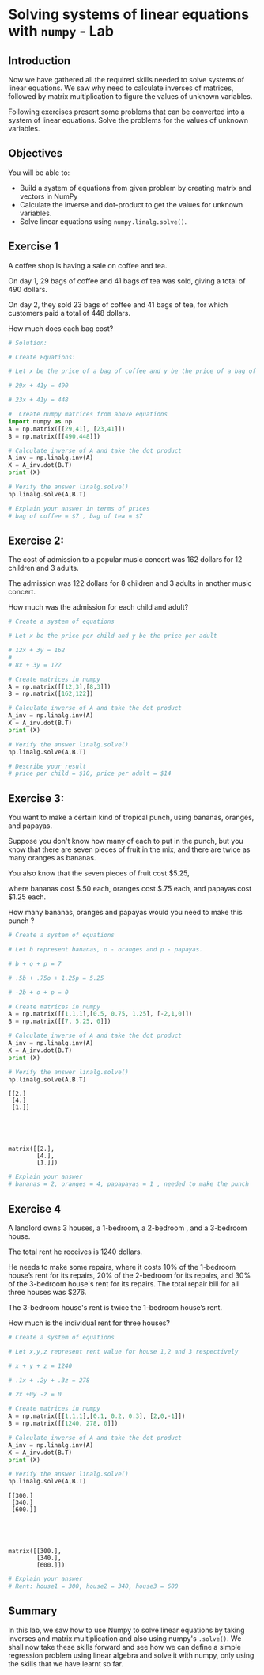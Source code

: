 
# Solving systems of linear equations with `numpy` - Lab

## Introduction 

Now we have gathered all the required skills needed to solve systems of linear equations. We saw why need to calculate inverses of matrices, followed by matrix multiplication to figure the values of unknown variables. 

Following exercises present some problems that can be converted into a system of linear equations. Solve the problems for the values of unknown variables. 

## Objectives
You will be able to:

* Build a system of equations from given problem by creating matrix and vectors in NumPy
* Calculate the inverse and dot-product to get the values for unknown variables.
* Solve linear equations using `numpy.linalg.solve()`. 


## Exercise 1

A coffee shop is having a sale on coffee and tea. 

On day 1, 29 bags of coffee and 41 bags of tea was sold, giving a total of 490 dollars.

On day 2, they sold 23 bags of coffee and 41 bags of tea, for which customers paid a total of 448 dollars.  

How much does each bag cost?


```python
# Solution:

# Create Equations:

# Let x be the price of a bag of coffee and y be the price of a bag of tea. 

# 29x + 41y = 490

# 23x + 41y = 448

#  Create numpy matrices from above equations
import numpy as np
A = np.matrix([[29,41], [23,41]])
B = np.matrix([[490,448]])

# Calculate inverse of A and take the dot product
A_inv = np.linalg.inv(A)
X = A_inv.dot(B.T)
print (X)

# Verify the answer linalg.solve()
np.linalg.solve(A,B.T)

```


```python
# Explain your answer in terms of prices
# bag of coffee = $7 , bag of tea = $7
```

## Exercise 2:

The cost of admission to a popular music concert was 162 dollars for 12 children and 3 adults. 

The admission was 122 dollars for 8 children and 3 adults in another music concert. 

How much was the admission for each child and adult?


```python
# Create a system of equations

# Let x be the price per child and y be the price per adult

# 12x + 3y = 162 
# 
# 8x + 3y = 122 

# Create matrices in numpy 
A = np.matrix([[12,3],[8,3]])
B = np.matrix([162,122])

# Calculate inverse of A and take the dot product
A_inv = np.linalg.inv(A)
X = A_inv.dot(B.T)
print (X)

# Verify the answer linalg.solve()
np.linalg.solve(A,B.T)
```


```python
# Describe your result
# price per child = $10, price per adult = $14
```

## Exercise 3:

You want to make a certain kind of tropical punch, using bananas, oranges, and papayas. 

Suppose you don't know how many of each to put in the punch, but you know that there are seven pieces of fruit in the mix, and there are twice as many oranges as bananas. 

You also know that the seven pieces of fruit cost \$5.25, 

where bananas cost \$.50 each, oranges cost \$.75 each, and papayas cost \$1.25 each.

How many bananas, oranges and papayas would you need to make this punch ?


```python
# Create a system of equations

# Let b represent bananas, o - oranges and p - papayas. 

# b + o + p = 7

# .5b + .75o + 1.25p = 5.25

# -2b + o + p = 0

# Create matrices in numpy 
A = np.matrix([[1,1,1],[0.5, 0.75, 1.25], [-2,1,0]])
B = np.matrix([[7, 5.25, 0]])

# Calculate inverse of A and take the dot product
A_inv = np.linalg.inv(A)
X = A_inv.dot(B.T)
print (X)

# Verify the answer linalg.solve()
np.linalg.solve(A,B.T)
```

    [[2.]
     [4.]
     [1.]]





    matrix([[2.],
            [4.],
            [1.]])




```python
# Explain your answer
# bananas = 2, oranges = 4, papapayas = 1 , needed to make the punch
```

## Exercise 4

A landlord owns 3 houses, a 1-bedroom, a 2-bedroom , and a 3-bedroom house. 

The total rent he receives is 1240 dollars. 

He needs to make some repairs, where it costs 10% of the 1-bedroom house’s rent for its repairs, 20% of the 2-bedroom for its repairs, and 30% of the 3-bedroom house's rent for its repairs.  The total repair bill for all three houses was $276. 

The 3-bedroom house's rent is twice the 1-bedroom house’s rent. 

How much is the individual rent for three houses?


```python
# Create a system of equations

# Let x,y,z represent rent value for house 1,2 and 3 respectively

# x + y + z = 1240

# .1x + .2y + .3z = 278

# 2x +0y -z = 0

# Create matrices in numpy 
A = np.matrix([[1,1,1],[0.1, 0.2, 0.3], [2,0,-1]])
B = np.matrix([[1240, 278, 0]])

# Calculate inverse of A and take the dot product
A_inv = np.linalg.inv(A)
X = A_inv.dot(B.T)
print (X)

# Verify the answer linalg.solve()
np.linalg.solve(A,B.T)
```

    [[300.]
     [340.]
     [600.]]





    matrix([[300.],
            [340.],
            [600.]])




```python
# Explain your answer
# Rent: house1 = 300, house2 = 340, house3 = 600
```

## Summary
In this lab, we saw how to use Numpy to solve linear equations by taking inverses and matrix multiplication and also using numpy's `.solve()`. We shall now take these skills forward and see how we can define a simple regression problem using linear algebra and solve it with numpy, only using the skills that we have learnt so far. 
